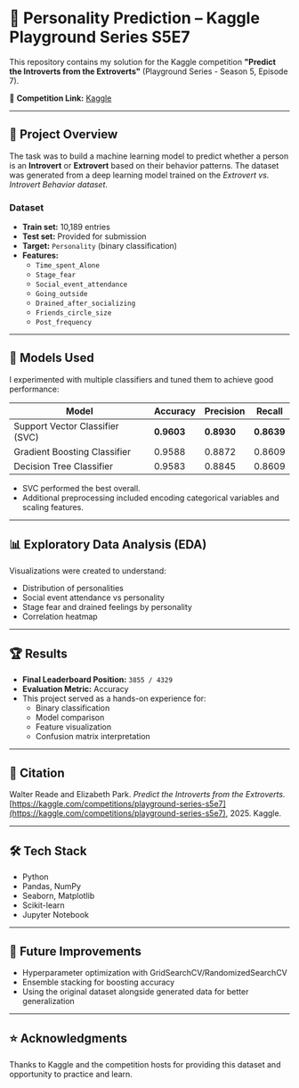 # 🧠 Personality Prediction – Kaggle Playground Series S5E7

This repository contains my solution for the Kaggle competition **"Predict the Introverts from the Extroverts"** (Playground Series - Season 5, Episode 7).

🔗 **Competition Link:** [Kaggle](https://www.kaggle.com/competitions/playground-series-s5e7)

---

## 📌 Project Overview

The task was to build a machine learning model to predict whether a person is an **Introvert** or **Extrovert** based on their behavior patterns. The dataset was generated from a deep learning model trained on the *Extrovert vs. Introvert Behavior dataset*.

### Dataset
- **Train set:** 10,189 entries  
- **Test set:** Provided for submission  
- **Target:** `Personality` (binary classification)
- **Features:**
  - `Time_spent_Alone`
  - `Stage_fear`
  - `Social_event_attendance`
  - `Going_outside`
  - `Drained_after_socializing`
  - `Friends_circle_size`
  - `Post_frequency`

---

## 🚀 Models Used

I experimented with multiple classifiers and tuned them to achieve good performance:

| Model                       | Accuracy | Precision | Recall |
|-----------------------------|----------|-----------|--------|
| Support Vector Classifier (SVC) | **0.9603** | **0.8930** | **0.8639** |
| Gradient Boosting Classifier | 0.9588   | 0.8872    | 0.8609 |
| Decision Tree Classifier     | 0.9583   | 0.8845    | 0.8609 |

- SVC performed the best overall.
- Additional preprocessing included encoding categorical variables and scaling features.

---

## 📊 Exploratory Data Analysis (EDA)

Visualizations were created to understand:
- Distribution of personalities
- Social event attendance vs personality
- Stage fear and drained feelings by personality
- Correlation heatmap

---

## 🏆 Results

- **Final Leaderboard Position:** `3855 / 4329`
- **Evaluation Metric:** Accuracy
- This project served as a hands-on experience for:
  - Binary classification
  - Model comparison
  - Feature visualization
  - Confusion matrix interpretation

---


## 📜 Citation

Walter Reade and Elizabeth Park. *Predict the Introverts from the Extroverts.*  
[https://kaggle.com/competitions/playground-series-s5e7](https://kaggle.com/competitions/playground-series-s5e7), 2025. Kaggle.

---

## 🛠️ Tech Stack

- Python
- Pandas, NumPy
- Seaborn, Matplotlib
- Scikit-learn
- Jupyter Notebook

---

## 📌 Future Improvements

- Hyperparameter optimization with GridSearchCV/RandomizedSearchCV
- Ensemble stacking for boosting accuracy
- Using the original dataset alongside generated data for better generalization

---

## ⭐ Acknowledgments

Thanks to Kaggle and the competition hosts for providing this dataset and opportunity to practice and learn.
